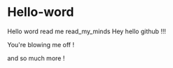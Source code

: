 # Hello-word

Hello word read me
 read_my_minds
Hey hello github !!!

You're blowing me off !

and so much more  !
